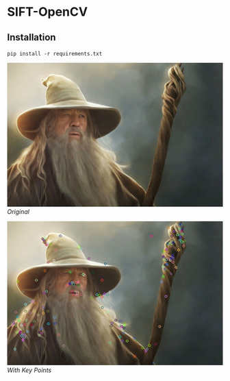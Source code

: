 # SIFT-OpenCV

## Installation

```
pip install -r requirements.txt
```

![](gandalf.jpg)
*Original*

![](gandalf_with_keypoints.png)
*With Key Points*
